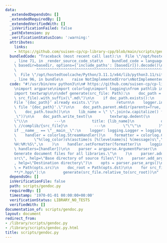 ```yaml
---
data:
  _extendedDependsOn: []
  _extendedRequiredBy: []
  _extendedVerifiedWith: []
  _isVerificationFailed: false
  _pathExtension: py
  _verificationStatusIcon: ':warning:'
  attributes:
    links:
    - https://github.com/suisen-cp/cp-library-cpp/blob/main/scripts/generate_doc_files.py
  bundledCode: "Traceback (most recent call last):\n  File \"/opt/hostedtoolcache/Python/3.11.1/x64/lib/python3.11/site-packages/onlinejudge_verify/documentation/build.py\"\
    , line 71, in _render_source_code_stat\n    bundled_code = language.bundle(stat.path,\
    \ basedir=basedir, options={'include_paths': [basedir]}).decode()\n          \
    \         ^^^^^^^^^^^^^^^^^^^^^^^^^^^^^^^^^^^^^^^^^^^^^^^^^^^^^^^^^^^^^^^^^^^^^^^^^^^^^^^^^\n\
    \  File \"/opt/hostedtoolcache/Python/3.11.1/x64/lib/python3.11/site-packages/onlinejudge_verify/languages/python.py\"\
    , line 96, in bundle\n    raise NotImplementedError\nNotImplementedError\n"
  code: "#!/usr/bin/env python3\n\n# https://github.com/suisen-cp/cp-library-cpp/blob/main/scripts/generate_doc_files.py\n\
    \nimport argparse\nimport colorlog\nimport logging\nfrom pathlib import Path\n\
    import textwrap\n\n\ndef generate(src_file: Path):\n    doc_path = (doc_root /\
    \ src_file).with_suffix(\".md\")\n\n    if doc_path.exists():\n        logger.debug(f\"\
    File '{doc_path}' already exists.\")\n        return\n    logger.info(f\"Generate\
    \ file '{doc_path}'.\")\n\n    doc_path.parent.mkdir(parents=True, exist_ok=True)\n\
    \    doc_path.touch()\n\n    lib_name = \" \".join(w.capitalize() for w in doc_path.stem.split(\"\
    _\"))\n\n    doc_path.write_text(\n        textwrap.dedent(\n            f\"\"\
    \"\\\n            ---\n            title: {lib_name}\n            documentation_of:\
    \ //complib/{src_file}\n            ---\n        \"\"\"\n        )\n    )\n\n\n\
    if __name__ == \"__main__\":\n    logger: logging.Logger = logging.getLogger(__name__)\n\
    \    handler = colorlog.StreamHandler()\n    formatter = colorlog.ColoredFormatter(\n\
    \        \"%(log_color)s%(asctime)s [%(levelname)s] %(message)s\",\n        datefmt=\"\
    %H:%M:%S\",\n    )\n    handler.setFormatter(formatter)\n    logging.basicConfig(level=logging.INFO,\
    \ handlers=[handler])\n\n    parser = argparse.ArgumentParser(\n        description=\"\
    Generate document files for all libraries.\"\n    )\n    parser.add_argument(\"\
    src\", help=\"Base directory of source files\")\n    parser.add_argument(\"dst\"\
    , help=\"Destination directory\")\n    opts = parser.parse_args()\n\n    src_root\
    \ = Path(opts.src)\n    doc_root = Path(opts.dst)\n\n    for src_file in src_root.glob(\"\
    **/*.hpp\"):\n        generate(src_file.relative_to(src_root))\n"
  dependsOn: []
  isVerificationFile: false
  path: scripts/gendoc.py
  requiredBy: []
  timestamp: '1970-01-01 00:00:00+00:00'
  verificationStatus: LIBRARY_NO_TESTS
  verifiedWith: []
documentation_of: scripts/gendoc.py
layout: document
redirect_from:
- /library/scripts/gendoc.py
- /library/scripts/gendoc.py.html
title: scripts/gendoc.py
---
```

